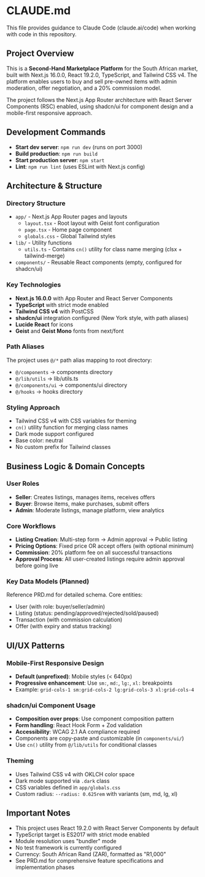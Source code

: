 # CLAUDE.md

This file provides guidance to Claude Code (claude.ai/code) when working with code in this repository.

## Project Overview

This is a **Second-Hand Marketplace Platform** for the South African market, built with Next.js 16.0.0, React 19.2.0, TypeScript, and Tailwind CSS v4. The platform enables users to buy and sell pre-owned items with admin moderation, offer negotiation, and a 20% commission model.

The project follows the Next.js App Router architecture with React Server Components (RSC) enabled, using shadcn/ui for component design and a mobile-first responsive approach.

## Development Commands

- **Start dev server**: `npm run dev` (runs on port 3000)
- **Build production**: `npm run build`
- **Start production server**: `npm start`
- **Lint**: `npm run lint` (uses ESLint with Next.js config)

## Architecture & Structure

### Directory Structure
- `app/` - Next.js App Router pages and layouts
  - `layout.tsx` - Root layout with Geist font configuration
  - `page.tsx` - Home page component
  - `globals.css` - Global Tailwind styles
- `lib/` - Utility functions
  - `utils.ts` - Contains `cn()` utility for class name merging (clsx + tailwind-merge)
- `components/` - Reusable React components (empty, configured for shadcn/ui)

### Key Technologies
- **Next.js 16.0.0** with App Router and React Server Components
- **TypeScript** with strict mode enabled
- **Tailwind CSS v4** with PostCSS
- **shadcn/ui** integration configured (New York style, with path aliases)
- **Lucide React** for icons
- **Geist** and **Geist Mono** fonts from next/font

### Path Aliases
The project uses `@/*` path alias mapping to root directory:
- `@/components` → components directory
- `@/lib/utils` → lib/utils.ts
- `@/components/ui` → components/ui directory
- `@/hooks` → hooks directory

### Styling Approach
- Tailwind CSS v4 with CSS variables for theming
- `cn()` utility function for merging class names
- Dark mode support configured
- Base color: neutral
- No custom prefix for Tailwind classes

## Business Logic & Domain Concepts

### User Roles
- **Seller**: Creates listings, manages items, receives offers
- **Buyer**: Browse items, make purchases, submit offers
- **Admin**: Moderate listings, manage platform, view analytics

### Core Workflows
- **Listing Creation**: Multi-step form → Admin approval → Public listing
- **Pricing Options**: Fixed price OR accept offers (with optional minimum)
- **Commission**: 20% platform fee on all successful transactions
- **Approval Process**: All user-created listings require admin approval before going live

### Key Data Models (Planned)
Reference PRD.md for detailed schema. Core entities:
- User (with role: buyer/seller/admin)
- Listing (status: pending/approved/rejected/sold/paused)
- Transaction (with commission calculation)
- Offer (with expiry and status tracking)

## UI/UX Patterns

### Mobile-First Responsive Design
- **Default (unprefixed)**: Mobile styles (< 640px)
- **Progressive enhancement**: Use `sm:`, `md:`, `lg:`, `xl:` breakpoints
- Example: `grid-cols-1 sm:grid-cols-2 lg:grid-cols-3 xl:grid-cols-4`

### shadcn/ui Component Usage
- **Composition over props**: Use component composition pattern
- **Form handling**: React Hook Form + Zod validation
- **Accessibility**: WCAG 2.1 AA compliance required
- Components are copy-paste and customizable (in `components/ui/`)
- Use `cn()` utility from `@/lib/utils` for conditional classes

### Theming
- Uses Tailwind CSS v4 with OKLCH color space
- Dark mode supported via `.dark` class
- CSS variables defined in `app/globals.css`
- Custom radius: `--radius: 0.625rem` with variants (sm, md, lg, xl)

## Important Notes

- This project uses React 19.2.0 with React Server Components by default
- TypeScript target is ES2017 with strict mode enabled
- Module resolution uses "bundler" mode
- No test framework is currently configured
- Currency: South African Rand (ZAR), formatted as "R1,000"
- See PRD.md for comprehensive feature specifications and implementation phases

